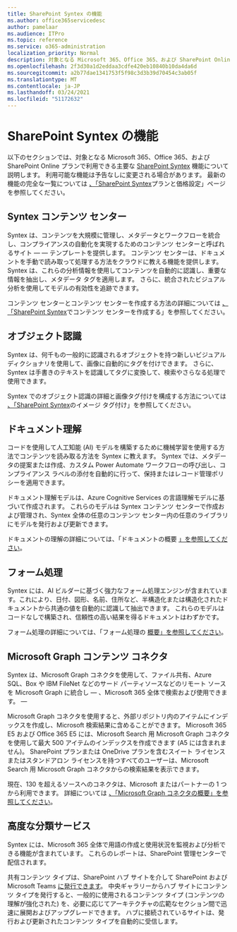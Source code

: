 ```yaml
---
title: SharePoint Syntex の機能
ms.author: office365servicedesc
author: pamelaar
ms.audience: ITPro
ms.topic: reference
ms.service: o365-administration
localization_priority: Normal
description: 対象となる Microsoft 365、Office 365、および SharePoint Online プランで利用できる主要な SharePoint Syntex 機能について説明します。
ms.openlocfilehash: 2f3d30a1d2eddaa3cdfe420eb10840b10da4da6d
ms.sourcegitcommit: a2b77dae1341753f5f98c3d3b39d70454c3ab05f
ms.translationtype: MT
ms.contentlocale: ja-JP
ms.lasthandoff: 03/24/2021
ms.locfileid: "51172632"
---
```

# <a name="sharepoint-syntex-features"></a>SharePoint Syntex の機能 

以下のセクションでは、対象となる Microsoft 365、Office 365、および SharePoint Online プランで利用できる主要な [SharePoint Syntex](sharepoint-syntex-service-description.md) 機能について説明します。 利用可能な機能は予告なしに変更される場合があります。 最新の機能の完全な一覧については [、「SharePoint Syntex](https://www.microsoft.com/microsoft-365/enterprise/sharepoint-syntex)プランと価格設定」ページを参照してください。

## <a name="syntex-content-center"></a>Syntex コンテンツ センター

Syntex は、コンテンツを大規模に管理し、メタデータとワークフローを統合し、コンプライアンスの自動化を実現するためのコンテンツ センターと呼ばれるサイト &mdash;  &mdash; テンプレートを提供します。 コンテンツ センターは、ドキュメントを手動で読み取って処理する方法をクラウドに教える機能を提供します。 Syntex は、これらの分析情報を使用してコンテンツを自動的に認識し、重要な情報を抽出し、メタデータ タグを適用します。 さらに、統合されたビジュアル分析を使用してモデルの有効性を追跡できます。

コンテンツ センターとコンテンツ センターを作成する方法の詳細については [、「SharePoint Syntex](/microsoft-365/contentunderstanding/create-a-content-center)でコンテンツ センターを作成する」を参照してください。

## <a name="object-recognition"></a>オブジェクト認識

Syntex は、何千もの一般的に認識されるオブジェクトを持つ新しいビジュアル ディクショナリを使用して、画像に自動的にタグを付けできます。 さらに、Syntex は手書きのテキストを認識してタグに変換して、検索やさらなる処理で使用できます。

Syntex でのオブジェクト認識の詳細と画像タグ付けを構成する方法については [、「SharePoint Syntex](/microsoft-365/contentunderstanding/image-tagging)のイメージ タグ付け」を参照してください。

## <a name="document-understanding"></a>ドキュメント理解

コードを使用して人工知能 (AI) モデルを構築するために機械学習を使用する方法でコンテンツを読み取る方法を Syntex に教えます。 Syntex では、メタデータの提案または作成、カスタム Power Automate ワークフローの呼び出し、コンプライアンス ラベルの添付を自動的に行って、保持またはレコード管理ポリシーを適用できます。

ドキュメント理解モデルは、Azure Cognitive Services の言語理解モデルに基づいて作成されます。 これらのモデルは Syntex コンテンツ センターで作成および管理され、Syntex 全体の任意のコンテンツ センター内の任意のライブラリにモデルを発行および更新できます。

ドキュメントの理解の詳細については、「ドキュメントの概要 [」を参照してください](/microsoft-365/contentunderstanding/document-understanding-overview)。

## <a name="form-processing"></a>フォーム処理

Syntex には、AI ビルダーに基づく強力なフォーム処理エンジンが含まれています。これにより、日付、図形、名前、住所など、半構造化または構造化されたドキュメントから共通の値を自動的に認識して抽出できます。 これらのモデルはコードなしで構築され、信頼性の高い結果を得るドキュメントはわずかです。

フォーム処理の詳細については、「フォーム処理の [概要」を参照してください](/microsoft-365/contentunderstanding/form-processing-overview)。

## <a name="microsoft-graph-content-connectors"></a>Microsoft Graph コンテンツ コネクタ

Syntex は、Microsoft Graph コネクタを使用して、ファイル共有、Azure SQL、Box や IBM FileNet などのサード パーティソースなどのリモート ソースを Microsoft Graph に統合し &mdash; 、Microsoft 365 全体で検索および使用できます。 &mdash;

Microsoft Graph コネクタを使用すると、外部リポジトリ内のアイテムにインデックスを作成し、Microsoft 検索結果に含めることができます。 Microsoft 365 E5 および Office 365 E5 には、Microsoft Search 用 Microsoft Graph コネクタを使用して最大 500 アイテムのインデックスを作成できます (A5 には含まれません)。 SharePoint プランまたは OneDrive プランを含むスイート ライセンスまたはスタンドアロン ライセンスを持つすべてのユーザーは、Microsoft Search 用 Microsoft Graph コネクタからの検索結果を表示できます。

現在、130 を超えるソースへのコネクタは、Microsoft またはパートナーの 1 つから利用できます。 詳細については [、「Microsoft Graph コネクタの概要」を参照してください](/MicrosoftSearch/connectors-overview)。

## <a name="advanced-taxonomy-services"></a>高度な分類サービス

Syntex には、Microsoft 365 全体で用語の作成と使用状況を監視および分析できる機能が含まれています。 これらのレポートは、SharePoint 管理センターで配信されます。

共有コンテンツ タイプは、SharePoint ハブ サイトを介して SharePoint および Microsoft Teams [に発行できます](/sharepoint/dev/features/hub-site/hub-site-overview)。 中央ギャラリーからハブ サイトにコンテンツ タイプを発行すると、一般的に使用されるコンテンツ タイプ (コンテンツの理解が強化された) を、必要に応じてアーキテクチャの広範なセクション間で迅速に展開およびアップグレードできます。 ハブに接続されているサイトは、発行および更新されたコンテンツ タイプを自動的に受信します。